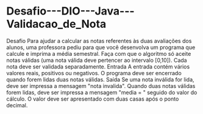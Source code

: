 # Desafio---DIO---Java---Validacao_de_Nota
Desafio Para ajudar a calcular as notas referentes às duas avaliações dos alunos, uma professora pediu para que você desenvolva um programa que calcule e imprima a média semestral. Faça com que o algoritmo só aceite notas válidas (uma nota válida deve pertencer ao intervalo [0,10]). Cada nota deve ser validada separadamente. Entrada A entrada contém vários valores reais, positivos ou negativos. O programa deve ser encerrado quando forem lidas duas notas válidas. Saída Se uma nota inválida  for lida, deve ser impressa a mensagem "nota invalida". Quando duas notas válidas forem lidas, deve ser impressa a mensagem "media = " seguido do valor do cálculo. O valor deve ser apresentado com duas casas após o ponto decimal.
